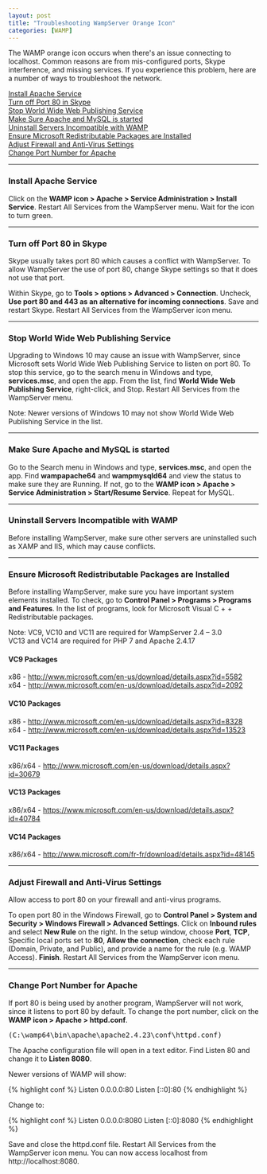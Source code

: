 ```yaml
---
layout: post
title: "Troubleshooting WampServer Orange Icon"
categories: [WAMP]
---
```



<p>The WAMP orange icon occurs when there's an issue connecting to localhost. Common reasons are from mis-configured ports, Skype interference, and missing services. If you experience this problem, here are a number of ways to troubleshoot the network.</p>

<a href="#install-service">Install Apache Service</a><br>
<a href="#skype">Turn off Port 80 in Skype</a><br>
<a href="#wwwps">Stop World Wide Web Publishing Service</a><br>
<a href="#service-started">Make Sure Apache and MySQL is started</a><br>
<a href="#uninstall-servers">Uninstall Servers Incompatible with WAMP</a><br>
<a href="#packages">Ensure Microsoft Redistributable Packages are Installed</a><br>
<a href="#firewall">Adjust Firewall and Anti-Virus Settings</a><br>
<a href="#change-port">Change Port Number for Apache</a>

<hr>
<h3 id="install-service">Install Apache Service</h3>

<p>Click on the <strong>WAMP icon &gt; Apache &gt; Service Administration &gt; Install Service</strong>.
Restart All Services from the WampServer menu. Wait for the icon to turn green.</p>
<hr>
<h3 id="skype">Turn off Port 80 in Skype</h3>

<p>Skype usually takes port 80 which causes a conflict with WampServer. To allow WampServer the use of port 80, change Skype settings so that it does not use that port.</p>

<p>Within Skype, go to <strong>Tools &gt; options &gt; Advanced &gt; Connection</strong>. Uncheck, <strong>Use port 80 and 443 as an alternative for incoming connections</strong>. Save and restart Skype. Restart All Services from the WampServer icon menu.</p>

<hr>
<h3 id="wwwps">Stop World Wide Web Publishing Service</h3>

<p>Upgrading to Windows 10 may cause an issue with WampServer, since Microsoft sets World Wide Web Publishing Service to listen on port 80. To stop this service, go to the search menu in Windows and type, <strong>services.msc</strong>, and open the app. From the list, find <strong>World Wide Web Publishing Service</strong>, right-click, and Stop. Restart All Services from the WampServer menu.</p>

<p>Note: Newer versions of Windows 10 may not show World Wide Web Publishing Service in the list.</p>

<hr>
<h3 id="service-started">Make Sure Apache and MySQL is started</h3>

<p>Go to the Search menu in Windows and type, <strong>services.msc</strong>, and open the app. Find <strong>wampapache64</strong> and <strong>wampmysqld64</strong> and view the status to make sure they are Running. If not, go to the <strong>WAMP icon &gt; Apache &gt; Service Administration &gt; Start/Resume Service</strong>. Repeat for MySQL.</p>

<hr>
<h3 id="uninstall-servers">Uninstall Servers Incompatible with WAMP</h3>

<p>Before installing WampServer, make sure other servers are uninstalled such as XAMP and IIS, which may cause conflicts.</p>

<hr>
<h3 id="packages">Ensure Microsoft Redistributable Packages are Installed</h3>

<p>Before installing WampServer, make sure you have important system elements installed. To check, go to <strong>Control Panel &gt; Programs &gt; Programs and Features</strong>. In the list of programs, look for Microsoft Visual C + + Redistributable packages.</p>

<p>Note: VC9, VC10 and VC11 are required for WampServer 2.4 – 3.0<br>
VC13 and VC14 are required for PHP 7 and Apache 2.4.17</p>

<h4>VC9 Packages</h4>
x86 - <a href="http://www.microsoft.com/en-us/download/details.aspx?id=5582" target="_blank">http://www.microsoft.com/en-us/download/details.aspx?id=5582</a><br>
x64 - <a href="http://www.microsoft.com/en-us/download/details.aspx?id=2092" target="_blank">http://www.microsoft.com/en-us/download/details.aspx?id=2092</a><br>

<h4>VC10 Packages</h4>
x86 - <a href="http://www.microsoft.com/en-us/download/details.aspx?id=8328" target="_blank">http://www.microsoft.com/en-us/download/details.aspx?id=8328</a><br>
x64 - <a href="http://www.microsoft.com/en-us/download/details.aspx?id=13523" target="_blank">http://www.microsoft.com/en-us/download/details.aspx?id=13523</a><br>

<h4>VC11 Packages</h4>
x86/x64 - <a href="http://www.microsoft.com/en-us/download/details.aspx?id=30679" target="_blank">http://www.microsoft.com/en-us/download/details.aspx?id=30679</a><br>

<h4>VC13 Packages</h4>
x86/x64 - <a href="https://www.microsoft.com/en-us/download/details.aspx?id=40784" target="_blank">https://www.microsoft.com/en-us/download/details.aspx?id=40784</a><br>

<h4>VC14 Packages</h4>
x86/x64 - <a href="http://www.microsoft.com/fr-fr/download/details.aspx?id=48145" target="_blank">http://www.microsoft.com/fr-fr/download/details.aspx?id=48145</a><br>

<hr>
<h3 id="firewall">Adjust Firewall and Anti-Virus Settings</h3>

<p>Allow access to port 80 on your firewall and anti-virus programs.</p>

<p>To open port 80 in the Windows Firewall, go to <strong>Control Panel &gt; System and Security &gt; Windows Firewall &gt; Advanced Settings</strong>. Click on <strong>Inbound rules</strong> and select <strong>New Rule</strong> on the right. In the setup window, choose <strong>Port</strong>, <strong>TCP</strong>, Specific local ports set to <strong>80</strong>, <strong>Allow the connection</strong>, check each rule (Domain, Private, and Public), and provide a name for the rule (e.g. WAMP Access). <strong>Finish</strong>. Restart All Services from the WampServer icon menu.</p>

<hr>
<h3 id="change-port">Change Port Number for Apache</h3>

<p>If port 80 is being used by another program, WampServer will not work, since it listens to port 80 by default. To change the port number, click on the <strong>WAMP icon &gt; Apache &gt; httpd.conf</strong>.</p>

<p><pre>(C:\wamp64\bin\apache\apache2.4.23\conf\httpd.conf)</pre></p>

<p>The Apache configuration file will open in a text editor. Find Listen 80 and change it to <strong>Listen 8080</strong>.</p>

<p>Newer versions of WAMP will show:</p>

<div class="codehilite">
{% highlight conf %}
Listen 0.0.0.0:80
Listen [::0]:80
{% endhighlight %}
</div>

<p>Change to:</p>

<div class="codehilite">
{% highlight conf %}
Listen 0.0.0.0:8080
Listen [::0]:8080
{% endhighlight %}
</div>

<p>Save and close the httpd.conf file. Restart All Services from the WampServer icon menu. You can now access localhost from http://localhost:8080.</p>